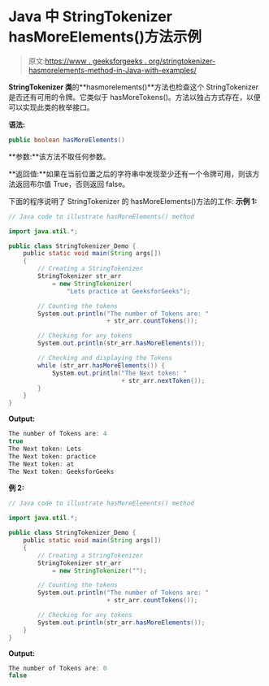 # Java 中 StringTokenizer hasMoreElements()方法示例

> 原文:[https://www . geeksforgeeks . org/stringtokenizer-hasmorelements-method-in-Java-with-examples/](https://www.geeksforgeeks.org/stringtokenizer-hasmoreelements-method-in-java-with-examples/)

**StringTokenizer 类**的**hasmorelements()**方法也检查这个 StringTokenizer 是否还有可用的令牌。它类似于 hasMoreTokens()。方法以独占方式存在，以便可以实现此类的枚举接口。

**语法:**

```java
public boolean hasMoreElements()
```

**参数:**该方法不取任何参数。

**返回值:**如果在当前位置之后的字符串中发现至少还有一个令牌可用，则该方法返回布尔值 True，否则返回 false。

下面的程序说明了 StringTokenizer 的 hasMoreElements()方法的工作:
**示例 1:**

```java
// Java code to illustrate hasMoreElements() method

import java.util.*;

public class StringTokenizer_Demo {
    public static void main(String args[])
    {
        // Creating a StringTokenizer
        StringTokenizer str_arr
            = new StringTokenizer(
                "Lets practice at GeeksforGeeks");

        // Counting the tokens
        System.out.println("The number of Tokens are: "
                           + str_arr.countTokens());

        // Checking for any tokens
        System.out.println(str_arr.hasMoreElements());

        // Checking and displaying the Tokens
        while (str_arr.hasMoreElements()) {
            System.out.println("The Next token: "
                               + str_arr.nextToken());
        }
    }
}
```

**Output:**

```java
The number of Tokens are: 4
true
The Next token: Lets
The Next token: practice
The Next token: at
The Next token: GeeksforGeeks

```

**例 2:**

```java
// Java code to illustrate hasMoreElements() method

import java.util.*;

public class StringTokenizer_Demo {
    public static void main(String args[])
    {
        // Creating a StringTokenizer
        StringTokenizer str_arr
            = new StringTokenizer("");

        // Counting the tokens
        System.out.println("The number of Tokens are: "
                           + str_arr.countTokens());

        // Checking for any tokens
        System.out.println(str_arr.hasMoreElements());
    }
}
```

**Output:**

```java
The number of Tokens are: 0
false

```